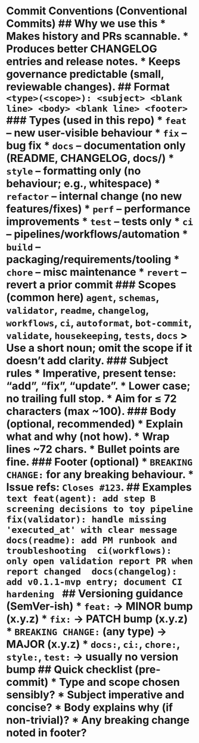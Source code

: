 # Commit Conventions (Conventional Commits)  <!--   Purpose: quick, practical guide for ELIS SLR Agent.   Audience: PMs and engineers. UK English. Keep concise and example-driven.   Tip: This file helps authors write consistent commit messages and reviewers   scan history faster. Keep examples up to date with real changes in this repo. -->  ## Why we use this  * Makes history and PRs **scannable**. * Produces better **CHANGELOG** entries and release notes. * Keeps governance predictable (small, reviewable changes).  ## Format  ``` <type>(<scope>): <subject> <blank line> <body> <blank line> <footer> ```  ### Types (used in this repo)  * `feat` – new user-visible behaviour * `fix` – bug fix * `docs` – documentation only (README, CHANGELOG, docs/) * `style` – formatting only (no behaviour; e.g., whitespace) * `refactor` – internal change (no new features/fixes) * `perf` – performance improvements * `test` – tests only * `ci` – pipelines/workflows/automation * `build` – packaging/requirements/tooling * `chore` – misc maintenance * `revert` – revert a prior commit  ### Scopes (common here)  `agent`, `schemas`, `validator`, `readme`, `changelog`, `workflows`, `ci`, `autoformat`, `bot-commit`, `validate`, `housekeeping`, `tests`, `docs`  > Use a short noun; omit the scope if it doesn’t add clarity.  ### Subject rules  * Imperative, present tense: “add”, “fix”, “update”. * Lower case; no trailing full stop. * Aim for ≤ 72 characters (max ~100).  ### Body (optional, recommended)  * Explain **what** and **why** (not how). * Wrap lines ~72 chars. * Bullet points are fine.  ### Footer (optional)  * `BREAKING CHANGE:` for any breaking behaviour. * Issue refs: `Closes #123`.  ## Examples  ```text feat(agent): add step B screening decisions to toy pipeline  fix(validator): handle missing 'executed_at' with clear message  docs(readme): add PM runbook and troubleshooting  ci(workflows): only open validation report PR when report changed  docs(changelog): add v0.1.1-mvp entry; document CI hardening ```  ## Versioning guidance (SemVer-ish)  * `feat:` → MINOR bump (x.**y**.z) * `fix:` → PATCH bump (x.y.**z**) * `BREAKING CHANGE:` (any type) → MAJOR (**x**.y.z) * `docs:`, `ci:`, `chore:`, `style:`, `test:` → usually **no version bump**  ## Quick checklist (pre-commit)  * Type and scope chosen sensibly? * Subject imperative and concise? * Body explains **why** (if non-trivial)? * Any breaking change noted in footer?